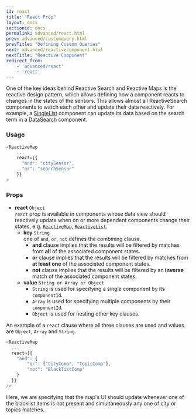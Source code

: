 ```yaml
---
id: react
title: "React Prop"
layout: docs
sectionid: docs
permalink: advanced/react.html
prev: advanced/customquery.html
prevTitle: "Defining Custom Queries"
next: advanced/reactivecomponent.html
nextTitle: "Reactive Component"
redirect_from:
    - 'advanced/react'
    - 'react'
---
```


One of the key ideas behind Reactive Search and Reactive Maps is the reactive design pattern, which allows defining how a component reacts to changes in the states of the sensors. This allows almost all ReactiveSearch components to watch each other and update their data reactively. For example, a [SingleList](/list-components/singlelist.html) component can update its data based on the search term in a [DataSearch](/search-components/datasearch.html) component.

### Usage

```javascript
<ReactiveMap
    ...
    react={{
      "and": "citySensor",
      "or": "searchSensor"
    }}
>
```

### Props

- **react** `Object`  
    `react` prop is available in components whose data view should reactively update when on or more dependent components change their states, e.g. [`ReactiveMap`](/map-components/reactivemap.html), [`ReactiveList`](/basic-components/reactivelist.html).
  - **key** `String`  
      one of `and`, `or`, `not` defines the combining clause.
      - **and** clause implies that the results will be filtered by matches from **all** of the associated component states.
      - **or** clause implies that the results will be filtered by matches from **at least one** of the associated component states.
      - **not** clause implies that the results will be filtered by an **inverse** match of the associated component states.
  - **value** `String or Array or Object`  
      - `String` is used for specifying a single component by its `componentId`.
      - `Array` is used for specifying multiple components by their `componentId`.
      - `Object` is used for nesting other key clauses.

An example of a `react` clause where all three clauses are used and values are `Object`, `Array` and `String`.

```js
<ReactiveMap
  ...
  react={{
    "and": {
        "or": ["CityComp", "TopicComp"],
        "not": "BlacklistComp"
    }
  }}
/>
```

Here, we are specifying that the map's UI should update whenever one of the blacklist items is not present and simultaneously any one of city or topics matches.
